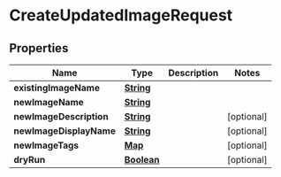 

# CreateUpdatedImageRequest


## Properties

| Name | Type | Description | Notes |
|------------ | ------------- | ------------- | -------------|
|**existingImageName** | [**String**](String.md) |  |  |
|**newImageName** | [**String**](String.md) |  |  |
|**newImageDescription** | [**String**](String.md) |  |  [optional] |
|**newImageDisplayName** | [**String**](String.md) |  |  [optional] |
|**newImageTags** | [**Map**](Map.md) |  |  [optional] |
|**dryRun** | [**Boolean**](Boolean.md) |  |  [optional] |



